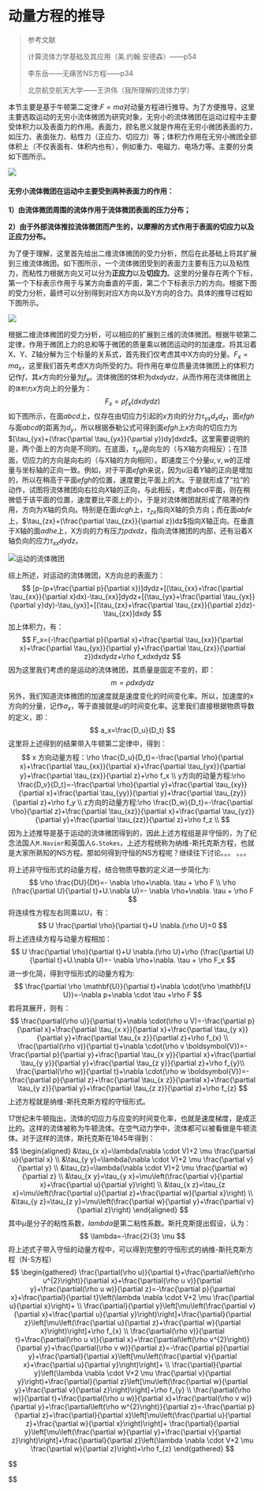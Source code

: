# 动量方程的推导

>参考文献
>
>计算流体力学基础及其应用（美.约翰.安德森）——p54
>
>李东岳——无痛苦NS方程——p34
>
>北京航空航天大学——王洪伟（我所理解的流体力学）

本节主要是基于牛顿第二定律:$F=ma$对动量方程进行推导。为了方便推导，这里主要选取运动的无穷小流体微团为研究对象，无穷小的流体微团在运动过程中主要受体积力以及表面力的作用。表面力，顾名思义就是作用在无穷小微团表面的力，如压力、表面张力、粘性力（正应力、切应力）等；体积力作用在无穷小微团全部体积上（不仅表面有、体积内也有），例如重力、电磁力、电场力等。主要的分类如下图所示。

![](../images/momentum.png)

#### 无穷小流体微团在运动中主要受到两种表面力的作用：

**1）由流体微团周围的流体作用于流体微团表面的压力分布；**

**2）由于外部流体推拉流体微团而产生的，以摩擦的方式作用于表面的切应力以及正应力分布。**

为了便于理解，这里首先给出二维流体微团的受力分析，然后在此基础上将其扩展到三维流体微团。如下图所示，一个流体微团受到的表面力主要有压力以及粘性力，而粘性力根据方向又可以分为**正应力**以及**切应力**。这里的分量存在两个下标，第一个下标表示作用于与某方向垂直的平面，第二个下标表示力的方向。根据下图的受力分析，最终可以分别得到对应X方向以及Y方向的合力。具体的推导过程如下图所示。

![](../images/momentum1.png)

根据二维流体微团的受力分析，可以相应的扩展到三维的流体微团。根据牛顿第二定律，作用于微团上力的总和等于微团的质量乘以微团运动时的加速度。将其沿着X、Y、Z轴分解为三个标量的关系式，首先我们仅考虑其中X方向的分量。$F_x=ma_x$，这里我们首先考虑X方向所受的力。将作用在单位质量流体微团上的体积力记作$f$，其$x$方向的分量为$f_x$。流体微团的体积为$dxdydz$，从而作用在流体微团上的`体积力`$x$方向上的分量为：
$$
F_x = \rho f_x(dxdydz)
$$
如下图所示，在面$abcd$上，仅存在由切应力引起的$x$方向的分力$\tau_{yx}d_xd_z$，面$efgh$与面$abcd$的距离为$d_y$，所以根据泰勒公式可得到面$efgh$上$x$方向的切应力为$[\tau_{yx}+(\frac{\partial \tau_{yx}}{\partial y})dy]dxdz$。这里需要说明的是，两个面上的方向是不同的。在底面，$\tau_{yx}$是向左的（与X轴方向相反）；在顶面，切应力的方向是向右的（与X轴的方向相同）。即速度三个分量$u,v,w$的正增量与坐标轴的正向一致。例如，对于平面$efgh$来说，因为$u$沿着$Y$轴的正向是增加的，所以在稍高于平面$efgh$的位置，速度要比平面上的大。于是就形成了“拉”的动作，试图将流体微团向右拉向$X$轴的正向，与此相反，考虑abcd平面，则在稍微低于该平面的位置，速度要比平面上的小，于是对流体微团就形成了阻滞的作用，方向为X轴的负向。特别是在面$dcgh$上，$\tau_{zx}$指向X轴的负方向；而在面$abfe$上，$\tau_{zx}+(\frac{\partial \tau_{zx}}{\partial z})dz$指向X轴正向。在垂直于X轴的面$adhe$上，X方向的力有压力$pdxdz$，指向流体微团的内部，还有沿着X轴负向的应力$\tau_{xx}dydz$。

![运动的流体微团](../images/momentum2.png)

综上所述，对运动的流体微团，X方向总的表面力：
$$
[p-(p+\frac{\partial p}{\partial x})]dydz+[(\tau_{xx}+\frac{\partial \tau_{xx}}{\partial x}dx)-\tau_{xx}]dydz+[(\tau_{yx}+\frac{\partial \tau_{yx}}{\partial y}dy)-\tau_{yx}]+[(\tau_{zx}+\frac{\partial \tau_{zx}}{\partial z}dz)-\tau_{zx}]dxdy
$$
加上体积力，有：
$$
F_x=(-\frac{\partial p}{\partial x}+\frac{\partial \tau_{xx}}{\partial x}+\frac{\partial \tau_{yx}}{\partial y}+\frac{\partial \tau_{zx}}{\partial z})dxdydz+\rho f_xdxdydz
$$
因为这里我们考虑的是运动的流体微团，其质量是固定不变的，即：
$$
m=\rho dxdydz
$$
另外，我们知道流体微团的加速度就是速度变化的时间变化率。所以，加速度的x方向的分量，记作$a_x$，等于直接就是$u$的时间变化率。这里我们直接根据物质导数的定义，即：
$$
a_x=\frac{D_u}{D_t}
$$
这里将上述得到的结果带入牛顿第二定律中，得到：
$$
x 方向动量方程：\rho \frac{D_u}{D_t}=-\frac{\partial \rho}{\partial x}+\frac{\partial \tau_{xx}}{\partial x}+\frac{\partial \tau_{yx}}{\partial y}+\frac{\partial \tau_{zx}}{\partial z}+\rho f_x \\
y方向的动量方程:\rho \frac{D_v}{D_t}=-\frac{\partial \rho}{\partial y}+\frac{\partial \tau_{xy}}{\partial x}+\frac{\partial \tau_{yy}}{\partial y}+\frac{\partial \tau_{zy}}{\partial z}+\rho f_y \\
z方向的动量方程:\rho \frac{D_w}{D_t}=-\frac{\partial \rho}{\partial z}+\frac{\partial \tau_{xz}}{\partial x}+\frac{\partial \tau_{yz}}{\partial y}+\frac{\partial \tau_{zz}}{\partial z}+\rho f_z \\
$$
因为上述推导是基于运动的流体微团得到的，因此上述方程组是非守恒的，为了纪念法国人`M.Navier`和英国人`G.Stokes`，上述方程统称为纳维-斯托克斯方程，也就是大家所熟知的NS方程。那如何得到守恒的NS方程呢？继续往下讨论。。。 。。。

将上述非守恒形式的动量方程，结合物质导数的定义进一步简化为:
$$
\rho \frac{DU}{Dt}=- \nabla \rho+\nabla. \tau  + \rho F \\
\rho (\frac{\partial U}{\partial t}+U.\nabla U)=- \nabla \rho+\nabla. \tau + \rho F
$$
将连续性方程左右同乘以U，有：
$$
U \frac{\partial \rho}{\partial t}+U \nabla.(\rho U)=0
$$
将上述连续方程与动量方程相加：
$$
U \frac{\partial \rho}{\partial t}+U \nabla.(\rho U)+\rho (\frac{\partial U}{\partial t}+U.\nabla U)=- \nabla \rho+\nabla. \tau + \rho F_x
$$
进一步化简，得到守恒形式的动量方程为:
$$
\frac{\partial \rho \mathbf{U}}{\partial t}+\nabla \cdot(\rho \mathbf{U U})=-\nabla p+\nabla \cdot \tau +\rho F
$$
若将其展开，则有：
$$
\frac{\partial(\rho u)}{\partial t}+\nabla \cdot(\rho u V)=-\frac{\partial p}{\partial x}+\frac{\partial \tau_{x x}}{\partial x}+\frac{\partial \tau_{y x}}{\partial y}+\frac{\partial \tau_{x z}}{\partial z}+\rho f_{x} \\
\frac{\partial(\rho v)}{\partial t}+\nabla \cdot(\rho v \boldsymbol{V})=-\frac{\partial p}{\partial y}+\frac{\partial \tau_{x y}}{\partial x}+\frac{\partial \tau_{y y}}{\partial y}+\frac{\partial \tau_{z y}}{\partial z}+\rho f_{y}\\
\frac{\partial(\rho w)}{\partial t}+\nabla \cdot(\rho w \boldsymbol{V})=-\frac{\partial p}{\partial z}+\frac{\partial \tau_{x z}}{\partial x}+\frac{\partial \tau_{y z}}{\partial y}+\frac{\partial \tau_{z z}}{\partial z}+\rho f_{z}
$$
上述方程就是纳维-斯托克斯方程的守恒形式。

17世纪末牛顿指出，流体的切应力与应变的时间变化率，也就是速度梯度，是成正比的。这样的流体被称为牛顿流体。在空气动力学中，流体都可以被看做是牛顿流体。对于这样的流体，斯托克斯在1845年得到：
$$
\begin{aligned}
&\tau_{x x}=\lambda(\nabla \cdot V)+2 \mu \frac{\partial u}{\partial x} \\
&\tau_{y y}=\lambda(\nabla \cdot V)+2 \mu \frac{\partial v}{\partial y} \\
&\tau_{z}=\lambda(\nabla \cdot V)+2 \mu \frac{\partial w}{\partial z} \\
&\tau_{x y}=\tau_{y x}=\mu\left(\frac{\partial v}{\partial x}+\frac{\partial u}{\partial y}\right) \\
&\tau_{x z}=\tau_{z x}=\mu\left(\frac{\partial u}{\partial z}+\frac{\partial w}{\partial x}\right) \\
&\tau_{y z}=\tau_{z y}=\mu\left(\frac{\partial w}{\partial y}+\frac{\partial v}{\partial z}\right)
\end{aligned}
$$
其中$\mu$是分子的粘性系数，$lambda$是第二粘性系数。斯托克斯提出假设，认为：
$$
\lambda=-\frac{2}{3} \mu
$$
将上述式子带入守恒的动量方程中，可以得到完整的守恒形式的纳维-斯托克斯方程（N-S方程）
$$
\begin{gathered}
\frac{\partial(\rho u)}{\partial t}+\frac{\partial\left(\rho u^{2}\right)}{\partial x}+\frac{\partial(\rho u v)}{\partial y}+\frac{\partial(\rho u w)}{\partial z}=-\frac{\partial p}{\partial x}+\frac{\partial}{\partial t}\left(\lambda \nabla \cdot V+2 \mu \frac{\partial u}{\partial x}\right)+ \\
\frac{\partial}{\partial y}\left[\mu\left(\frac{\partial v}{\partial x}+\frac{\partial u}{\partial y}\right)\right]+\frac{\partial}{\partial z}\left[\mu\left(\frac{\partial u}{\partial z}+\frac{\partial w}{\partial x}\right)\right]+\rho f_{x} \\
\frac{\partial(\rho v)}{\partial t}+\frac{\partial(\rho u v)}{\partial x}+\frac{\partial\left(\rho v^{2}\right)}{\partial y}+\frac{\partial(\rho v w)}{\partial z}=-\frac{\partial p}{\partial y}+\frac{\partial}{\partial x}\left[\mu\left(\frac{\partial v}{\partial x}+\frac{\partial u}{\partial y}\right)\right]+ \\
\frac{\partial}{\partial y}\left(\lambda \nabla \cdot V+2 \mu \frac{\partial v}{\partial y}\right)+\frac{\partial}{\partial z}\left[\mu\left(\frac{\partial w}{\partial y}+\frac{\partial v}{\partial z}\right)\right]+\rho f_{y} \\
\frac{\partial(\rho w)}{\partial t}+\frac{\partial(\rho u w)}{\partial x}+\frac{\partial(\rho v w)}{\partial y}+\frac{\partial\left(\rho w^{2}\right)}{\partial z}=-\frac{\partial p}{\partial z}+\frac{\partial}{\partial x}\left[\mu\left(\frac{\partial u}{\partial z}+\frac{\partial w}{\partial x}\right)\right]+ \frac{\partial}{\partial y}\left[\mu\left(\frac{\partial w}{\partial y}+\frac{\partial v}{\partial z}\right)\right]+\frac{\partial}{\partial z}\left(\lambda \nabla \cdot V+2 \mu \frac{\partial w}{\partial z}\right)+\rho f_{z}
\end{gathered}
$$

$$

$$










